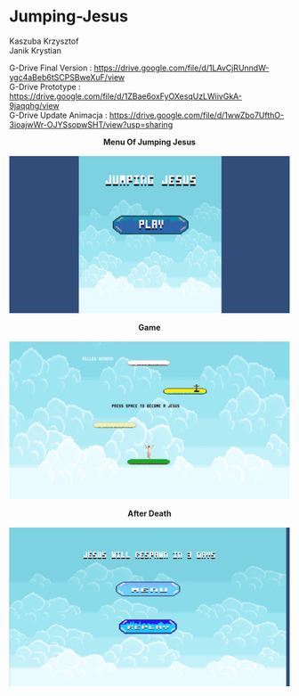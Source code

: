 # Jumping-Jesus

Kaszuba Krzysztof </br>
Janik Krystian </br>

G-Drive Final Version  :  https://drive.google.com/file/d/1LAvCjRUnndW-ygc4aBeb6tSCPSBweXuF/view </br>
G-Drive Prototype :   https://drive.google.com/file/d/1ZBae6oxFyOXesqUzLWiivGkA-9jaqqhg/view  </br>
G-Drive Update Animacja : https://drive.google.com/file/d/1wwZbo7UfthO-3ioajwWr-OJYSsopwSHT/view?usp=sharing </br>


<b> <center>  Menu Of Jumping Jesus </b> </center> </br>
![](Pictures/Menu.png)

<b> <center>  Game  </b> </center> </br>
![](Pictures/Game.png)

<b> <center>  After Death </b> </center> </br>
![](Pictures/GameOver.png)
